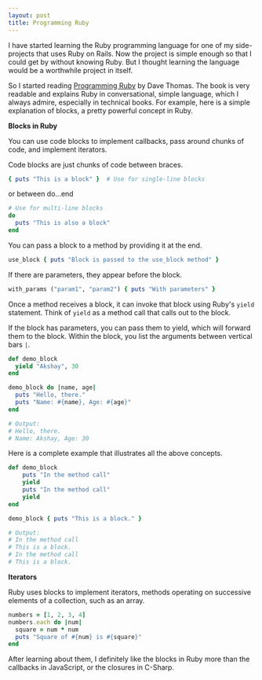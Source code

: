 ```yaml
---
layout: post
title: Programming Ruby
---
```


I have started learning the Ruby programming language for one of my side-projects that uses Ruby on Rails. Now the project is simple enough so that I could get by without knowing Ruby. But I thought learning the language would be a worthwhile project in itself. 

So I started reading [Programming Ruby](https://pragprog.com/titles/ruby/programming-ruby-2nd-edition/) by Dave Thomas. The book is very readable and explains Ruby in conversational, simple language, which I always admire, especially in technical books. For example, here is a simple explanation of blocks, a pretty powerful concept in Ruby. 

**Blocks in Ruby**

You can use code blocks to implement callbacks, pass around chunks of code, and implement iterators. 

Code blocks are just chunks of code between braces. 

```ruby
{ puts "This is a block" }  # Use for single-line blocks
```

or between do...end

```ruby
# Use for multi-line blocks
do
  puts "This is also a block" 
end
```

You can pass a block to a method by providing it at the end.

```ruby
use_block { puts "Block is passed to the use_block method" }
```

If there are parameters, they appear before the block.

```ruby
with_params ("param1", "param2") { puts "With parameters" }
```

Once a method receives a block, it can invoke that block using Ruby's `yield` statement. Think of `yield` as a method call that calls out to the block. 

If the block has parameters, you can pass them to yield, which will forward them to the block. Within the block, you list the arguments between vertical bars  `|`.

```ruby
def demo_block
  yield "Akshay", 30
end

demo_block do |name, age| 
  puts "Hello, there."
  puts "Name: #{name}, Age: #{age}"
end

# Output:
# Hello, there.
# Name: Akshay, Age: 30
```

Here is a complete example that illustrates all the above concepts. 

```ruby
def demo_block
	puts "In the method call"
	yield
	puts "In the method call"
	yield
end

demo_block { puts "This is a block." }

# Output:
# In the method call
# This is a block.
# In the method call
# This is a block.
```

**Iterators**

Ruby uses blocks to implement iterators, methods operating on successive elements of a collection, such as an array.

```ruby
numbers = [1, 2, 3, 4]
numbers.each do |num|
  square = num * num
  puts "Square of #{num} is #{square}"
end
```

After learning about them, I definitely like the blocks in Ruby more than the callbacks in JavaScript, or the closures in C-Sharp. 
